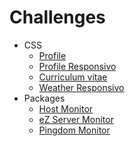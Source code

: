 # Challenges

* CSS
  * [Profile](css/profile/)
  * [Profile Responsivo](css/profile-responsive/)
  * [Curriculum vitae](css/curriculum-vitae/)
  * [Weather Responsivo](css/weather-responsive/)
* Packages
  * [Host Monitor](packages/host-monitor/)
  * [eZ Server Monitor](packages/ez-server-monitor/)
  * [Pingdom Monitor](packages/pingdom-monitor/)